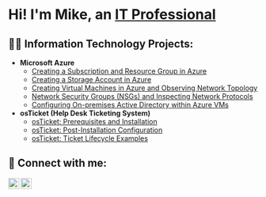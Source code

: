 <h1>Hi! I'm Mike, an <a href="https://linkedin.com/in/mike-guardiola">IT Professional</a></h1>

<h2> 👨‍💻 Information Technology Projects:</h2>

- <b>Microsoft Azure</b>
  - [Creating a Subscription and Resource Group in Azure](https://github.com/mikeguardiola/create-azure-sub-and-resource)
  - [Creating a Storage Account in Azure](https://github.com/mikeguardiola/create-azure-storage-account)
  - [Creating Virtual Machines in Azure and Observing Network Topology](https://github.com/mikeguardiola/azure-vm-and-network)
  - [Network Security Groups (NSGs) and Inspecting Network Protocols](https://github.com/mikeguardiola/azure-network-protocols)
  - [Configuring On-premises Active Directory within Azure VMs](https://github.com/joshmadakorcc/configure-ad)
- <b>osTicket (Help Desk Ticketing System)</b>
  - [osTicket: Prerequisites and Installation](https://github.com/mikeguardiola/osticket-prereqs)
  - [osTicket: Post-Installation Configuration](https://github.com/mikeguardiola/osticket-post-install-config)
  - [osTicket: Ticket Lifecycle Examples](https://github.com/joshmadakorcc/ticket-lifecycle)

<h2> 🤳 Connect with me:</h2>

[<img align="left" alt="Josh | LinkedIn" width="22px" src="https://cdn.jsdelivr.net/npm/simple-icons@v3/icons/linkedin.svg" />][linkedin]
[<img align="left" alt="JoshMadakor | YouTube" width="22px" src="https://cdn.jsdelivr.net/npm/simple-icons@v3/icons/youtube.svg" />][youtube]

[linkedin]: https://linkedin.com/in/mike-guardiola
[youtube]: https://www.youtube.com/channel/UCYCw6zgR_Lnv4jqFwS2l0eQ

